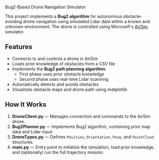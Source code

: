  Bug2-Based Drone Navigation Simulator

This project implements a **Bug2 algorithm** for autonomous obstacle-avoiding drone navigation using simulated Lidar data within a known and unknown environment. The drone is controlled using Microsoft's [AirSim](https://github.com/microsoft/AirSim) simulator.

## Features

- Connects to and controls a drone in AirSim
- Loads prior knowledge of obstacles from a CSV file
- Implements the **Bug2 path planning algorithm**:
  - First phase uses prior obstacle knowledge
  - Second phase uses real-time Lidar scanning
- Automatically detects and avoids obstacles
- Visualizes obstacle maps and drone path using matplotlib

## How It Works

1. **DroneClient.py** — Manages connection and commands to the AirSim drone.
2. **Bug2Planner.py** — Implements Bug2 algorithm, combining prior map data and Lidar input.
3. **DroneTypes.py** — Defines `Position`, `Orientation`, `Pose`, and `PointCloud` structures.
4. **main.py** — Entry point to initialize the simulation, load prior knowledge, and (optionally) run the full trajectory mission.
